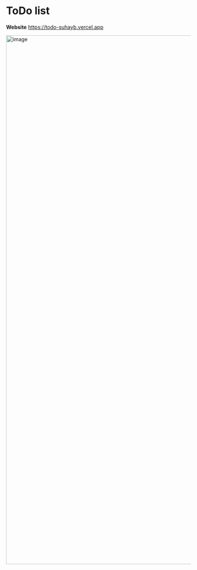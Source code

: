 # ToDo list

**Website**
https://todo-suhayb.vercel.app

<img width="1440" alt="image" src="https://github.com/Swebi/Kzilla-Tasks/assets/82446436/99021f12-f0b4-4024-be75-0e7053e9036e">
